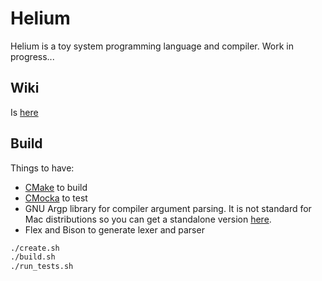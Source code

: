 # Helium
Helium is a toy system programming language and compiler.
Work in progress...

## Wiki
Is [here](https://github.com/m4yers/helium/wiki)

## Build

Things to have:
 - [CMake](https://cmake.org/) to build
 - [CMocka](https://cmocka.org/) to test
 - GNU Argp library for compiler argument parsing. It is not standard for Mac distributions so you
 can get a standalone version [here](https://github.com/jahrome/argp-standalone).
 - Flex and Bison to generate lexer and parser

```bash
./create.sh
./build.sh
./run_tests.sh
```
